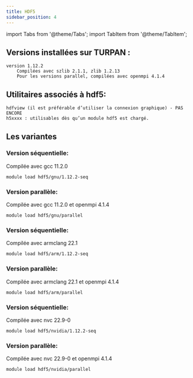 ```yaml
---
title: HDF5
sidebar_position: 4
---
```

import Tabs from '@theme/Tabs';
import TabItem from '@theme/TabItem';

## Versions installées sur TURPAN :

    version 1.12.2
        Compilées avec szlib 2.1.1, zlib 1.2.13
        Pour les versions parallel, compilées avec openmpi 4.1.4

## Utilitaires associés à hdf5:

    hdfview (il est préférable d’utiliser la connexion graphique) - PAS ENCORE
    h5xxxx : utilisables dès qu’un module hdf5 est chargé.

## Les variantes
<Tabs>
  <TabItem value="gnu" label="gnu" default>

### Version séquentielle:

Compilée avec gcc 11.2.0
```
module load hdf5/gnu/1.12.2-seq
```

### Version parallèle:

Compilée avec gcc 11.2.0 et openmpi 4.1.4
```
module load hdf5/gnu/parallel
```
  </TabItem>

  <TabItem value="arm" label="arm" default>

### Version séquentielle:

Compilée avec armclang 22.1
```
module load hdf5/arm/1.12.2-seq
```

### Version parallèle:

Compilée avec armclang 22.1 et openmpi 4.1.4
```
module load hdf5/arm/parallel
```
  </TabItem>

  <TabItem value="nvidia" label="nvidia" default>
 

### Version séquentielle:

Compilée avec nvc 22.9-0
```
module load hdf5/nvidia/1.12.2-seq
```

### Version parallèle:

Compilée avec nvc 22.9-0 et openmpi 4.1.4
```
module load hdf5/nvidia/parallel
```
  </TabItem>
</Tabs>




